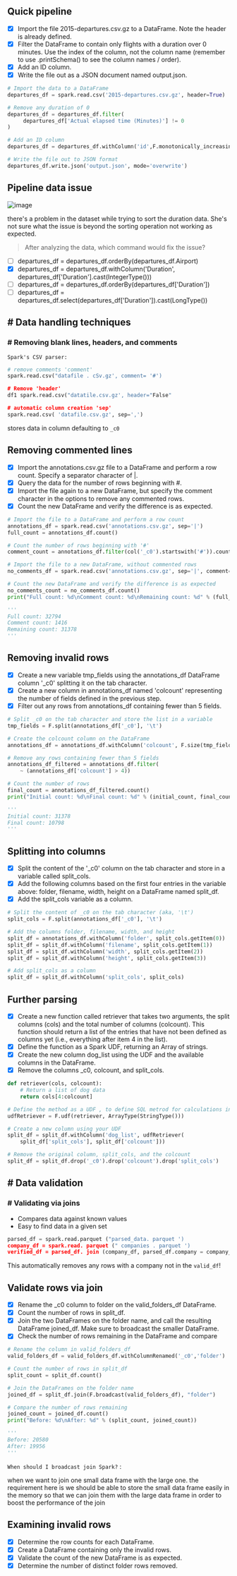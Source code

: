 ## Quick pipeline
- [x] Import the file 2015-departures.csv.gz to a DataFrame. Note the header is already defined.
- [x] Filter the DataFrame to contain only flights with a duration over 0 minutes. Use the index of the column, not the column name (remember to use .printSchema() to see the column names / order).
- [x] Add an ID column.
- [x] Write the file out as a JSON document named output.json.
```py
# Import the data to a DataFrame
departures_df = spark.read.csv('2015-departures.csv.gz', header=True)

# Remove any duration of 0
departures_df = departures_df.filter(
     departures_df['Actual elapsed time (Minutes)'] != 0
)

# Add an ID column
departures_df = departures_df.withColumn('id',F.monotonically_increasing_id())

# Write the file out to JSON format
departures_df.write.json('output.json', mode='overwrite')
```
## Pipeline data issue
![image](https://user-images.githubusercontent.com/51888893/203979714-d15aa806-d675-4665-bdc2-0e80d7c40c16.png)

there's a problem in the dataset while trying to sort the duration data. She's not sure what the issue is beyond the sorting operation not working as expected.
> After analyzing the data, which command would fix the issue?
- [ ] departures_df = departures_df.orderBy(departures_df.Airport)
- [x] departures_df = departures_df.withColumn('Duration', departures_df['Duration'].cast(IntegerType()))
- [ ] departures_df = departures_df.orderBy(departures_df['Duration'])
- [ ] departures_df = departures_df.select(departures_df['Duration']).cast(LongType())

## # Data handling techniques
### # Removing blank lines, headers, and comments
`Spark's CSV parser:`
```py
# remove comments 'comment'
spark.read.csv("datafile . cSv.gz', comment= '#')

# Remove 'header'
df1 spark.read.csv("datatile.csv.gz', header="False"

# automatic column creation 'sep'
spark.read.csv( 'datafile.csv.gz', sep=',')
```
stores data in column defaulting to `_c0`
## Removing commented lines
- [x] Import the annotations.csv.gz file to a DataFrame and perform a row count. Specify a separator character of |.
- [x] Query the data for the number of rows beginning with #.
- [x] Import the file again to a new DataFrame, but specify the comment character in the options to remove any commented rows.
- [x] Count the new DataFrame and verify the difference is as expected.
```py
# Import the file to a DataFrame and perform a row count
annotations_df = spark.read.csv('annotations.csv.gz', sep='|')
full_count = annotations_df.count()

# Count the number of rows beginning with '#'
comment_count = annotations_df.filter(col('_c0').startswith('#')).count()

# Import the file to a new DataFrame, without commented rows
no_comments_df = spark.read.csv('annotations.csv.gz', sep='|', comment='#')

# Count the new DataFrame and verify the difference is as expected
no_comments_count = no_comments_df.count()
print("Full count: %d\nComment count: %d\nRemaining count: %d" % (full_count, comment_count, no_comments_count))

'''
Full count: 32794
Comment count: 1416
Remaining count: 31378
'''
```
## Removing invalid rows
- [x] Create a new variable tmp_fields using the annotations_df DataFrame column '_c0' splitting it on the tab character.
- [x] Create a new column in annotations_df named 'colcount' representing the number of fields defined in the previous step.
- [x] Filter out any rows from annotations_df containing fewer than 5 fields.
```py
# Split _c0 on the tab character and store the list in a variable
tmp_fields = F.split(annotations_df['_c0'], '\t')

# Create the colcount column on the DataFrame
annotations_df = annotations_df.withColumn('colcount', F.size(tmp_fields))

# Remove any rows containing fewer than 5 fields
annotations_df_filtered = annotations_df.filter(
    ~ (annotations_df['colcount'] > 4))

# Count the number of rows
final_count = annotations_df_filtered.count()
print("Initial count: %d\nFinal count: %d" % (initial_count, final_count))

'''
Initial count: 31378
Final count: 10798
'''
```

## Splitting into columns
- [x] Split the content of the '_c0' column on the tab character and store in a variable called split_cols.
- [x] Add the following columns based on the first four entries in the variable above: folder, filename, width, height on a DataFrame named split_df.
- [x] Add the split_cols variable as a column.
```py
# Split the content of _c0 on the tab character (aka, '\t')
split_cols = F.split(annotations_df['_c0'], '\t')

# Add the columns folder, filename, width, and height
split_df = annotations_df.withColumn('folder', split_cols.getItem(0))
split_df = split_df.withColumn('filename', split_cols.getItem(1))
split_df = split_df.withColumn('width', split_cols.getItem(2))
split_df = split_df.withColumn('height', split_cols.getItem(3))

# Add split_cols as a column
split_df = split_df.withColumn('split_cols', split_cols)
```
## Further parsing
- [x] Create a new function called retriever that takes two arguments, the split columns (cols) and the total number of columns (colcount). This function should return a list of the entries that have not been defined as columns yet (i.e., everything after item 4 in the list).
- [x] Define the function as a Spark UDF, returning an Array of strings.
- [x] Create the new column dog_list using the UDF and the available columns in the DataFrame.
- [x] Remove the columns _c0, colcount, and split_cols.
```py
def retriever(cols, colcount):
    # Return a list of dog data
    return cols[4:colcount]

# Define the method as a UDF , to define SQL metrod for calculations in df
udfRetriever = F.udf(retriever, ArrayType(StringType()))

# Create a new column using your UDF
split_df = split_df.withColumn('dog_list', udfRetriever(
    split_df['split_cols'], split_df['colcount']))

# Remove the original column, split_cols, and the colcount
split_df = split_df.drop('_c0').drop('colcount').drop('split_cols')
```
## # Data validation
### # Validating via joins
- Compares data against known values
- Easy to find data in a given set
```py
parsed_df = spark.read.parquet ("parsed_data. parquet ')
company_df = spark.read. parquet (" companies . parquet ')
verified_df = parsed_df. join (company_df, parsed_df.company = company_df.company)
```
This automatically removes any rows with a company not in the `valid_df`!

## Validate rows via join
- [x] Rename the _c0 column to folder on the valid_folders_df DataFrame.
- [x] Count the number of rows in split_df.
- [x] Join the two DataFrames on the folder name, and call the resulting DataFrame joined_df. Make sure to broadcast the smaller DataFrame.
- [x] Check the number of rows remaining in the DataFrame and compare
```py
# Rename the column in valid_folders_df
valid_folders_df = valid_folders_df.withColumnRenamed('_c0','folder')

# Count the number of rows in split_df
split_count = split_df.count()

# Join the DataFrames on the folder name
joined_df = split_df.join(F.broadcast(valid_folders_df), "folder")

# Compare the number of rows remaining
joined_count = joined_df.count()
print("Before: %d\nAfter: %d" % (split_count, joined_count))

'''
Before: 20580
After: 19956
'''
```
`When should I broadcast join Spark?` :

when we want to join one small data frame with the large one. the requirement here is we should be able to store the small data frame easily in the memory so that we can join them with the large data frame in order to boost the performance of the join

## Examining invalid rows
- [x] Determine the row counts for each DataFrame.
- [x] Create a DataFrame containing only the invalid rows.
- [x] Validate the count of the new DataFrame is as expected.
- [x] Determine the number of distinct folder rows removed.
```py
